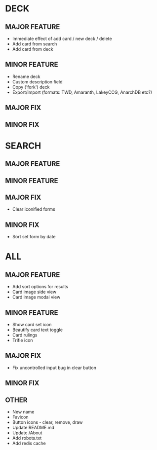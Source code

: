 # DECK
## MAJOR FEATURE
* Immediate effect of add card / new deck / delete 
* Add card from search
* Add card from deck
## MINOR FEATURE
* Rename deck
* Custom description field
* Copy ('fork') deck
* Export/Import (formats: TWD, Amaranth, LakeyCCG, AnarchDB etc?)
## MAJOR FIX
## MINOR FIX

# SEARCH
## MAJOR FEATURE
## MINOR FEATURE
## MAJOR FIX
* Clear iconified forms
## MINOR FIX
* Sort set form by date

# ALL
## MAJOR FEATURE
* Add sort options for results
* Card image side view
* Card image modal view
## MINOR FEATURE
* Show card set icon
* Beautify card text toggle
* Card rulings
* Trifle icon
## MAJOR FIX
* Fix uncontrolled input bug in clear button
## MINOR FIX
## OTHER
* New name
* Favicon
* Button icons - clear, remove, draw
* Update README.md
* Update /About
* Add robots.txt
* Add redis cache
